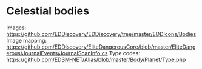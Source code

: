 # Celestial bodies
Images: https://github.com/EDDiscovery/EDDiscovery/tree/master/EDDIcons/Bodies
Image mapping: https://github.com/EDDiscovery/EliteDangerousCore/blob/master/EliteDangerous/JournalEvents/JournalScanInfo.cs
Type codes: https://github.com/EDSM-NET/Alias/blob/master/Body/Planet/Type.php
